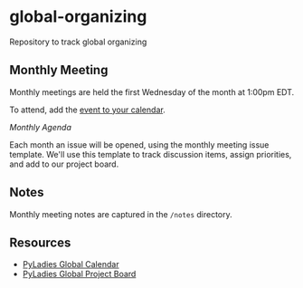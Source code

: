 # global-organizing
Repository to track global organizing 

## Monthly Meeting

Monthly meetings are held the first Wednesday of the month at 1:00pm EDT.  

To attend, add the [event to your calendar](https://calendar.google.com/event?action=TEMPLATE&tmeid=MWo5ZjU2bzFvNmVlMmZrY3Ftc3MzY2FpazlfMjAxOTA2MDVUMTcwMDAwWiBweWZvdW5kLm9yZ19wOTc0Mms2cGswZmNqZDY1b2xwamJjYXY2Y0Bn&tmsrc=pyfound.org_p9742k6pk0fcjd65olpjbcav6c%40group.calendar.google.com&scp=ALL).

_Monthly Agenda_

Each month an issue will be opened, using the monthly meeting issue template. We'll use this template to track discussion items, assign priorities, and add to our project board.

## Notes

Monthly meeting notes are captured in the `/notes` directory. 

## Resources

- [PyLadies Global Calendar](https://calendar.google.com/calendar?cid=cHlmb3VuZC5vcmdfcDk3NDJrNnBrMGZjamQ2NW9scGpiY2F2NmNAZ3JvdXAuY2FsZW5kYXIuZ29vZ2xlLmNvbQ)
- [PyLadies Global Project Board](https://github.com/orgs/pyladies/projects/1)